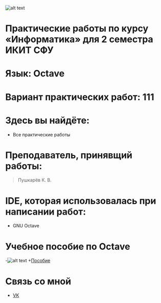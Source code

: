 ![alt text](https://camo.githubusercontent.com/3592311060e8fc40bb369d6caff2ba1e6e509210/687474703a2f2f696b69742e7366752d6b7261732e72752f66696c65732f696b69742f52436439727569534956772e6a7067)
# Практические работы по курсу «Информатика» для 2 семестра ИКИТ СФУ
# Язык: Octave
# Вариант практических работ: 111
# Здесь вы найдёте:
 - Все практические работы
# Преподаватель, принявщий работы:
 > Пушкарёв К. В.
# IDE, которая использовалась при написании работ:
+ GNU Octave
# Учебное пособие по Octave
-![alt text](https://upload.wikimedia.org/wikipedia/commons/thumb/6/6a/Gnu-octave-logo.svg/120px-Gnu-octave-logo.svg.png)
+[Пособие](http://ea.donntu.org:8080/jspui/bitstream/123456789/2934/1/octave%20%D0%B4%D0%BB%D1%8F%20%D0%B0%D1%80%D1%85%D0%B8%D0%B2%D0%B0.pdf)
# Связь со мной
- [VK](https://vk.com/0vsyannikov)
